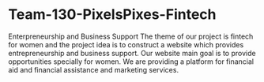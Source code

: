 # Team-130-PixelsPixes-Fintech
Enterpreneurship and Business Support
The theme of our project is fintech for women and the project idea is to construct a website which provides entrepreneurship and business support. Our website main goal is to provide opportunities specially for women. We are providing a platform for financial aid and financial assistance  and marketing services.
